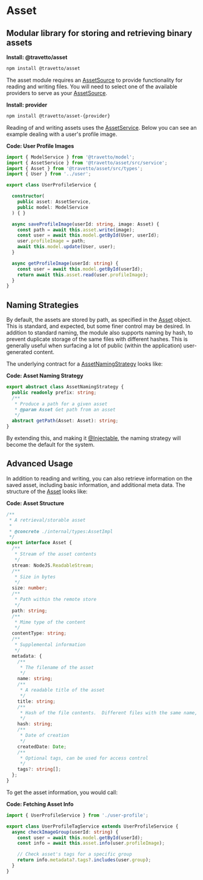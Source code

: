 # Asset
## Modular library for storing and retrieving binary assets

**Install: @travetto/asset**
```bash
npm install @travetto/asset
```

The asset module requires an [AssetSource](https://github.com/travetto/travetto/tree/1.0.0-dev/module/asset/src/source.ts#L6) to provide functionality for reading and writing files. You will need to select one of the available providers to serve as your [AssetSource](https://github.com/travetto/travetto/tree/1.0.0-dev/module/asset/src/source.ts#L6).

**Install: provider**
```bash
npm install @travetto/asset-{provider}
```

Reading of and writing assets uses the [AssetService](https://github.com/travetto/travetto/tree/1.0.0-dev/module/asset/src/service.ts#L14).  Below you can see an example dealing with a user's profile image.

**Code: User Profile Images**
```typescript
import { ModelService } from '@travetto/model';
import { AssetService } from '@travetto/asset/src/service';
import { Asset } from '@travetto/asset/src/types';
import { User } from '../user';

export class UserProfileService {

  constructor(
    public asset: AssetService,
    public model: ModelService
  ) { }

  async saveProfileImage(userId: string, image: Asset) {
    const path = await this.asset.write(image);
    const user = await this.model.getById(User, userId);
    user.profileImage = path;
    await this.model.update(User, user);
  }

  async getProfileImage(userId: string) {
    const user = await this.model.getById(userId);
    return await this.asset.read(user.profileImage);
  }
}
```

## Naming Strategies

By default, the assets are stored by path, as specified in the [Asset](./src/types.ts#L5) object.  This is standard, and expected, but some finer control may be desired.  In addition to standard naming, the module also supports naming by hash, to prevent duplicate storage of the same files with different hashes. This is generally useful when surfacing a lot of public (within the application) user-generated content.

The underlying contract for a [AssetNamingStrategy](https://github.com/travetto/travetto/tree/1.0.0-dev/module/asset/src/naming.ts#L8) looks like:

**Code: Asset Naming Strategy**
```typescript
export abstract class AssetNamingStrategy {
  public readonly prefix: string;
  /**
   * Produce a path for a given asset
   * @param Asset Get path from an asset
   */
  abstract getPath(Asset: Asset): string;
}
```

By extending this, and making it [@Injectable](https://github.com/travetto/travetto/tree/1.0.0-dev/module/di/src/decorator.ts#L29), the naming strategy will become the default for the system.  

## Advanced Usage

In addition to reading and writing, you can also retrieve information on the saved asset, including basic information, and additional meta data.  The structure of the [Asset](./src/types.ts#L5) looks like:

**Code: Asset Structure**
```typescript
/**
 * A retrieval/storable asset
 *
 * @concrete ./internal/types:AssetImpl
 */
export interface Asset {
  /**
   * Stream of the asset contents
   */
  stream: NodeJS.ReadableStream;
  /**
   * Size in bytes
   */
  size: number;
  /**
   * Path within the remote store
   */
  path: string;
  /**
   * Mime type of the content
   */
  contentType: string;
  /**
   * Supplemental information
   */
  metadata: {
    /**
     * The filename of the asset
     */
    name: string;
    /**
     * A readable title of the asset
     */
    title: string;
    /**
     * Hash of the file contents.  Different files with the same name, will have the same hash
     */
    hash: string;
    /**
     * Date of creation
     */
    createdDate: Date;
    /**
     * Optional tags, can be used for access control
     */
    tags?: string[];
  };
}
```

To get the asset information, you would call:

**Code: Fetching Asset Info**
```typescript
import { UserProfileService } from './user-profile';

export class UserProfileTagService extends UserProfileService {
  async checkImageGroup(userId: string) {
    const user = await this.model.getById(userId);
    const info = await this.asset.info(user.profileImage);

    // Check asset's tags for a specific group
    return info.metadata?.tags?.includes(user.group);
  }
}
```

